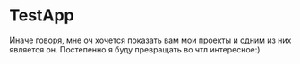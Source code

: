 # TestApp
Иначе говоря, мне оч хочется показать вам мои проекты и одним из них является он. Постепенно я буду превращать во чтл интересное:)
